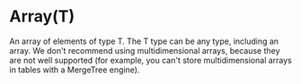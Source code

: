 # Array(T)

An array of elements of type T. The T type can be any type, including an array.
We don't recommend using multidimensional arrays, because they are not well supported (for example, you can't store multidimensional arrays in tables with a MergeTree engine).

